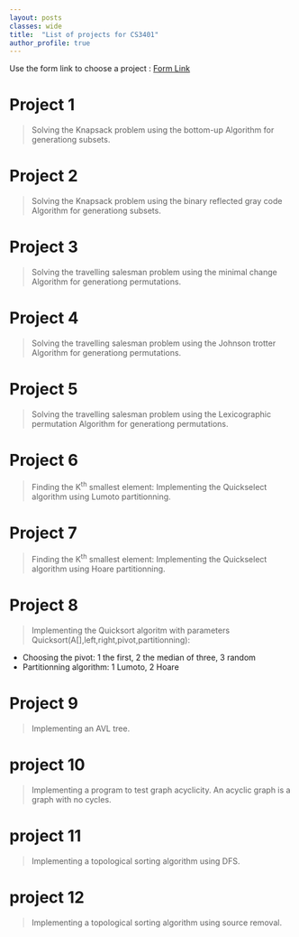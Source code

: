 ```yaml
---
layout: posts
classes: wide
title:  "List of projects for CS3401"
author_profile: true
---
```

Use the form link to choose a project : [Form Link](https://forms.gle/epTUNa6T51AF1vSp6)

# Project 1
> Solving the Knapsack problem using the bottom-up Algorithm for generationg subsets.

# Project 2
> Solving the Knapsack problem using the binary reflected gray code Algorithm for generationg subsets.

# Project 3
> Solving the travelling salesman problem using the minimal change Algorithm for generationg permutations.

# Project 4
> Solving the travelling salesman problem using the Johnson trotter Algorithm for generationg permutations.

# Project 5
> Solving the travelling salesman problem using the Lexicographic permutation Algorithm for generationg permutations.

# Project 6
> Finding the K<sup>th</sup> smallest element: Implementing the Quickselect algorithm using Lumoto partitionning.

# Project 7
> Finding the K<sup>th</sup> smallest element: Implementing the Quickselect algorithm using Hoare partitionning.

# Project 8
> Implementing the Quicksort algoritm with parameters Quicksort(A[],left,right,pivot,partitionning):
- Choosing the pivot: 1 the first, 2 the median of three, 3 random
- Partitionning algorithm: 1 Lumoto, 2 Hoare

# Project 9
> Implementing an AVL tree.

# project 10
> Implementing a program to test graph acyclicity. An acyclic graph is a graph with no cycles.

# project 11
> Implementing a topological sorting algorithm using DFS.

# project 12
> Implementing a topological sorting algorithm using source removal.